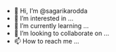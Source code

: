 - 👋 Hi, I’m @sagarikarodda
- 👀 I’m interested in ...
- 🌱 I’m currently learning ...
- 💞️ I’m looking to collaborate on ...
- 📫 How to reach me ...

<!---
sagarikarodda/sagarikarodda is a ✨ special ✨ repository because its `README.md` (this file) appears on your GitHub profile.
You can click the Preview link to take a look at your changes.
--->

